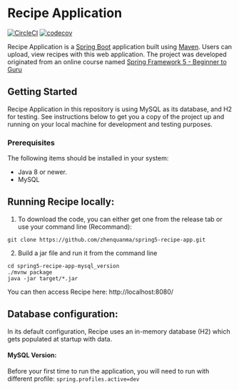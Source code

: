 # Recipe Application

[![CircleCI](https://circleci.com/gh/springframeworkguru/spring5-recipe-app.svg?style=svg)](https://circleci.com/gh/springframeworkguru/spring5-recipe-app) [![codecov](https://codecov.io/gh/zhenquanma/spring5-recipe-app/branch/master/graph/badge.svg)](https://codecov.io/gh/zhenquanma/spring5-recipe-app)


Recipe Application is a [Spring Boot](https://spring.io/guides/gs/spring-boot) application built using [Maven](https://spring.io/guides/gs/maven/). Users can upload, view recipes with this web application. The project was developed originated from an online course named [Spring Framework 5 - Beginner to Guru](https://go.springframework.guru/spring-framework-5-online-course)

## Getting Started
Recipe Application in this repository is using MySQL as its database, and H2 for testing.
See instructions below to get you a copy of the project up and running on your local machine for development and testing purposes.

### Prerequisites
The following items should be installed in your system:
* Java 8 or newer.
* MySQL


## Running Recipe locally:
1. To download the code, you can either get one from the release tab or use your command line (Recommand):
```
git clone https://github.com/zhenquanma/spring5-recipe-app.git
```
2. Build a jar file and run it from the command line
```
cd spring5-recipe-app-mysql_version
./mvnw package
java -jar target/*.jar
```

You can then access Recipe here: http://localhost:8080/

## Database configuration:
In its default configuration, Recipe uses an in-memory database (H2) which gets populated at startup with data. 

#### MySQL Version:
Before your first time to run the application, you will need to run with different profile: ```spring.profiles.active=dev```




